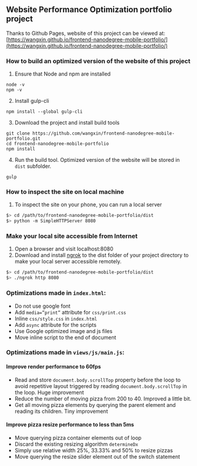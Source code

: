## Website Performance Optimization portfolio project

Thanks to Github Pages, website of this project can be viewed at: [https://wangxin.github.io/frontend-nanodegree-mobile-portfolio/](https://wangxin.github.io/frontend-nanodegree-mobile-portfolio/)

### How to build an optimized version of the website of this project

1. Ensure that Node and npm are installed
```
node -v
npm -v
```
2. Install gulp-cli
```
npm install --global gulp-cli
```
3. Download the project and install build tools
```
git clone https://github.com/wangxin/frontend-nanodegree-mobile-portfolio.git
cd frontend-nanodegree-mobile-portfolio
npm install
```
4. Run the build tool. Optimized version of the website will be stored in `dist` subfolder.
```
gulp
```

### How to inspect the site on local machine

1. To inspect the site on your phone, you can run a local server

  ```bash
  $> cd /path/to/frontend-nanodegree-mobile-portfolio/dist
  $> python -m SimpleHTTPServer 8080
  ```

### Make your local site accessible from Internet
1. Open a browser and visit localhost:8080
1. Download and install [ngrok](https://ngrok.com/) to the dist folder of your project directory to make your local server accessible remotely.

  ``` bash
  $> cd /path/to/frontend-nanodegree-mobile-portfolio/dist
  $> ./ngrok http 8080
  ```

### Optimizations made in `index.html`:

* Do not use google font
* Add `media=”print”` attribute for `css/print.css`
* Inline `css/style.css` in `index.html`
* Add `async` attribute for the scripts
* Use Google optimized image and js files 
* Move inline script to the end of document

### Optimizations made in `views/js/main.js`:

#### Improve render performance to 60fps
* Read and store `document.body.scrollTop` property before the loop to avoid repetitive layout triggered by reading `document.body.scrollTop` in the loop. Huge improvement
* Reduce the number of moving pizza from 200 to 40. Improved a little bit.
* Get all moving pizza elements by querying the parent element and reading its children. Tiny improvement

#### Improve pizza resize performance to less than 5ms

* Move querying pizza container elements out of loop
* Discard the existing resizing algorithm `determineDx`
* Simply use relative width 25%, 33.33% and 50% to resize pizzas
* Move querying the resize slider element out of the switch statement
